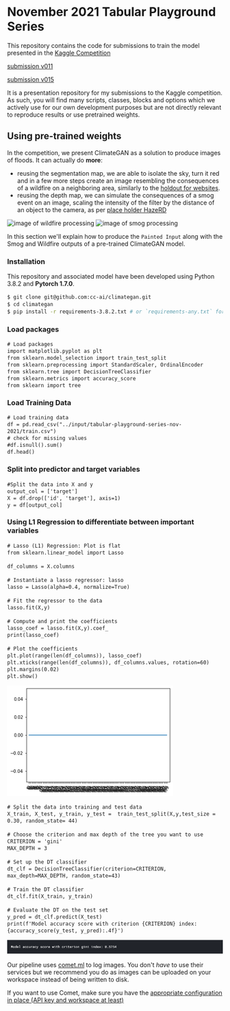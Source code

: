 # November 2021 Tabular Playground Series

This repository contains the code for submissions to train the model presented in the [Kaggle Competition](https://www.kaggle.com/c/tabular-playground-series-nov-2021)

[submission v011](https://www.kaggle.com/olumoni/nov-tabplayground?scriptVersionId=79984986)

[submission v015](https://www.kaggle.com/olumoni/nov-tabplayground/notebook)

It is a presentation repository for my submissions to the Kaggle competition. As such, you will find many scripts, classes, blocks and options which we actively use for our own development purposes but are not directly relevant to reproduce results or use pretrained weights.



## Using pre-trained weights

In the competition, we present ClimateGAN as a solution to produce images of floods. It can actually do **more**: 

* reusing the segmentation map, we are able to isolate the sky, turn it red and in a few more steps create an image resembling the consequences of a wildfire on a neighboring area, similarly to the [holdout for websites](https://www.google.com).
* reusing the depth map, we can simulate the consequences of a smog event on an image, scaling the intensity of the filter by the distance of an object to the camera, as per [place holder HazeRD](http://www.google.com)

![image of wildfire processing](images/wildfire.png)
![image of smog processing](images/smog.png)

In this section we'll explain how to produce the `Painted Input` along with the Smog and Wildfire outputs of a pre-trained ClimateGAN model.

### Installation

This repository and associated model have been developed using Python 3.8.2 and **Pytorch 1.7.0**.

```bash
$ git clone git@github.com:cc-ai/climategan.git
$ cd climategan
$ pip install -r requirements-3.8.2.txt # or `requirements-any.txt` for other Python versions (not tested but expected to be fine)
```
### Load packages
```
# Load packages
import matplotlib.pyplot as plt
from sklearn.model_selection import train_test_split
from sklearn.preprocessing import StandardScaler, OrdinalEncoder
from sklearn.tree import DecisionTreeClassifier
from sklearn.metrics import accuracy_score
from sklearn import tree
```
### Load Training Data
```
# Load training data
df = pd.read_csv("../input/tabular-playground-series-nov-2021/train.csv") 
# check for missing values
#df.isnull().sum()
df.head()
```

### Split into predictor and target variables
```
#Split the data into X and y
output_col = ['target']
X = df.drop(['id', 'target'], axis=1)
y = df[output_col]
```

### Using L1 Regression to differentiate between important variables
```
# Lasso (L1) Regression: Plot is flat 
from sklearn.linear_model import Lasso

df_columns = X.columns

# Instantiate a lasso regressor: lasso
lasso = Lasso(alpha=0.4, normalize=True)

# Fit the regressor to the data
lasso.fit(X,y)

# Compute and print the coefficients
lasso_coef = lasso.fit(X,y).coef_
print(lasso_coef)

# Plot the coefficients
plt.plot(range(len(df_columns)), lasso_coef)
plt.xticks(range(len(df_columns)), df_columns.values, rotation=60)
plt.margins(0.02)
plt.show()
```
![Lasso](images/v0011/1_LassoRegression_plot.png)

```
# Split the data into training and test data
X_train, X_test, y_train, y_test =  train_test_split(X,y,test_size = 0.30, random_state= 44)

# Choose the criterion and max depth of the tree you want to use
CRITERION = 'gini'
MAX_DEPTH = 3

# Set up the DT classifier
dt_clf = DecisionTreeClassifier(criterion=CRITERION, max_depth=MAX_DEPTH, random_state=43)

# Train the DT classifier
dt_clf.fit(X_train, y_train)

# Evaluate the DT on the test set
y_pred = dt_clf.predict(X_test)
print(f'Model accuracy score with criterion {CRITERION} index: {accuracy_score(y_test, y_pred):.4f}')
```
![Lasso](images/v0011/2_DecisionTree_AccuracyScore.png)

Our pipeline uses [comet.ml](https://comet.ml) to log images. You don't *have* to use their services but we recommend you do as images can be uploaded on your workspace instead of being written to disk.

If you want to use Comet, make sure you have the [appropriate configuration in place (API key and workspace at least)](https://www.comet.ml/docs/python-sdk/advanced/#non-interactive-setup)
